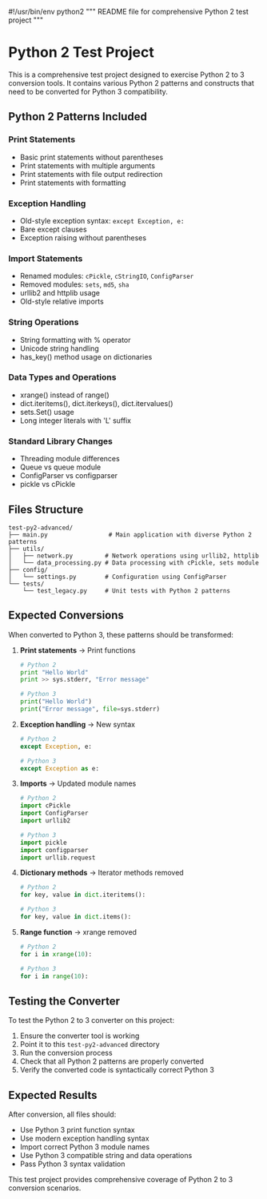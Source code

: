 #!/usr/bin/env python2
"""
README file for comprehensive Python 2 test project
"""

# Python 2 Test Project

This is a comprehensive test project designed to exercise Python 2 to 3 conversion tools.
It contains various Python 2 patterns and constructs that need to be converted for Python 3 compatibility.

## Python 2 Patterns Included

### Print Statements
- Basic print statements without parentheses
- Print statements with multiple arguments
- Print statements with file output redirection
- Print statements with formatting

### Exception Handling
- Old-style exception syntax: `except Exception, e:`
- Bare except clauses
- Exception raising without parentheses

### Import Statements
- Renamed modules: `cPickle`, `cStringIO`, `ConfigParser`
- Removed modules: `sets`, `md5`, `sha`
- urllib2 and httplib usage
- Old-style relative imports

### String Operations
- String formatting with % operator
- Unicode string handling
- has_key() method usage on dictionaries

### Data Types and Operations
- xrange() instead of range()
- dict.iteritems(), dict.iterkeys(), dict.itervalues()
- sets.Set() usage
- Long integer literals with 'L' suffix

### Standard Library Changes
- Threading module differences
- Queue vs queue module
- ConfigParser vs configparser
- pickle vs cPickle

## Files Structure

```
test-py2-advanced/
├── main.py                 # Main application with diverse Python 2 patterns
├── utils/
│   ├── network.py         # Network operations using urllib2, httplib
│   └── data_processing.py # Data processing with cPickle, sets module
├── config/
│   └── settings.py        # Configuration using ConfigParser
└── tests/
    └── test_legacy.py     # Unit tests with Python 2 patterns
```

## Expected Conversions

When converted to Python 3, these patterns should be transformed:

1. **Print statements** → Print functions
   ```python
   # Python 2
   print "Hello World"
   print >> sys.stderr, "Error message"
   
   # Python 3
   print("Hello World")
   print("Error message", file=sys.stderr)
   ```

2. **Exception handling** → New syntax
   ```python
   # Python 2
   except Exception, e:
   
   # Python 3
   except Exception as e:
   ```

3. **Imports** → Updated module names
   ```python
   # Python 2
   import cPickle
   import ConfigParser
   import urllib2
   
   # Python 3
   import pickle
   import configparser
   import urllib.request
   ```

4. **Dictionary methods** → Iterator methods removed
   ```python
   # Python 2
   for key, value in dict.iteritems():
   
   # Python 3
   for key, value in dict.items():
   ```

5. **Range function** → xrange removed
   ```python
   # Python 2
   for i in xrange(10):
   
   # Python 3
   for i in range(10):
   ```

## Testing the Converter

To test the Python 2 to 3 converter on this project:

1. Ensure the converter tool is working
2. Point it to this `test-py2-advanced` directory
3. Run the conversion process
4. Check that all Python 2 patterns are properly converted
5. Verify the converted code is syntactically correct Python 3

## Expected Results

After conversion, all files should:
- Use Python 3 print function syntax
- Use modern exception handling syntax
- Import correct Python 3 module names
- Use Python 3 compatible string and data operations
- Pass Python 3 syntax validation

This test project provides comprehensive coverage of Python 2 to 3 conversion scenarios.